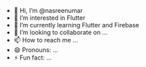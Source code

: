 - 👋 Hi, I’m @nasreenumar
- 👀 I’m interested in Flutter
- 🌱 I’m currently learning Flutter and Firebase
- 💞️ I’m looking to collaborate on ...
- 📫 How to reach me ...
- 😄 Pronouns: ...
- ⚡ Fun fact: ...

<!---
nasreenumar/nasreenumar is a ✨ special ✨ repository because its `README.md` (this file) appears on your GitHub profile.
You can click the Preview link to take a look at your changes.
--->
